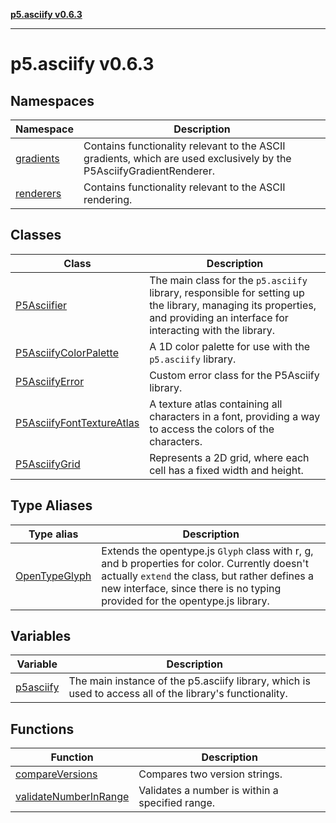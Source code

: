 [**p5.asciify v0.6.3**](README.md)

***

# p5.asciify v0.6.3

## Namespaces

| Namespace | Description |
| ------ | ------ |
| [gradients](namespaces/gradients/README.md) | Contains functionality relevant to the ASCII gradients, which are used exclusively by the P5AsciifyGradientRenderer. |
| [renderers](namespaces/renderers/README.md) | Contains functionality relevant to the ASCII rendering. |

## Classes

| Class | Description |
| ------ | ------ |
| [P5Asciifier](classes/P5Asciifier.md) | The main class for the `p5.asciify` library, responsible for setting up the library, managing its properties, and providing an interface for interacting with the library. |
| [P5AsciifyColorPalette](classes/P5AsciifyColorPalette.md) | A 1D color palette for use with the `p5.asciify` library. |
| [P5AsciifyError](classes/P5AsciifyError.md) | Custom error class for the P5Asciify library. |
| [P5AsciifyFontTextureAtlas](classes/P5AsciifyFontTextureAtlas.md) | A texture atlas containing all characters in a font, providing a way to access the colors of the characters. |
| [P5AsciifyGrid](classes/P5AsciifyGrid.md) | Represents a 2D grid, where each cell has a fixed width and height. |

## Type Aliases

| Type alias | Description |
| ------ | ------ |
| [OpenTypeGlyph](type-aliases/OpenTypeGlyph.md) | Extends the opentype.js `Glyph` class with r, g, and b properties for color. Currently doesn't actually `extend` the class, but rather defines a new interface, since there is no typing provided for the opentype.js library. |

## Variables

| Variable | Description |
| ------ | ------ |
| [p5asciify](variables/p5asciify.md) | The main instance of the p5.asciify library, which is used to access all of the library's functionality. |

## Functions

| Function | Description |
| ------ | ------ |
| [compareVersions](functions/compareVersions.md) | Compares two version strings. |
| [validateNumberInRange](functions/validateNumberInRange.md) | Validates a number is within a specified range. |

